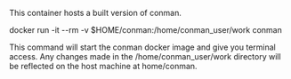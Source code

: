This container hosts a built version of conman.

docker run -it --rm -v $HOME/conman:/home/conman_user/work conman

This command will start the conman docker image and give you terminal access. Any changes made in the /home/conman_user/work directory will be reflected on the host machine at home/conman.
